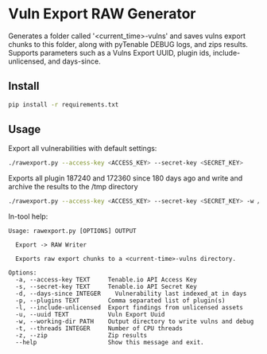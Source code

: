 # Vuln Export RAW Generator

Generates a folder called '<current_time>-vulns' and saves vulns export chunks to this folder, along with pyTenable DEBUG logs, and zips results. Supports parameters
such as a Vulns Export UUID, plugin ids, include-unlicensed, and days-since.
## Install

```bash
pip install -r requirements.txt
```

## Usage

Export all vulnerabilities with default settings:

```bash
./rawexport.py --access-key <ACCESS_KEY> --secret-key <SECRET_KEY>
```

Exports all plugin 187240 and 172360 since 180 days ago and write and archive the results to the /tmp directory 

```bash
./rawexport.py --access-key <ACCESS_KEY> --secret-key <SECRET_KEY> -w /tmp -p 187240,172360 -d 180 -z
```

In-tool help:

```
Usage: rawexport.py [OPTIONS] OUTPUT

  Export -> RAW Writer

  Exports raw export chunks to a <current-time>-vulns directory.

Options:
  -a, --access-key TEXT     Tenable.io API Access Key
  -s, --secret-key TEXT     Tenable.io API Secret Key
  -d, --days-since INTEGER    Vulnerability last indexed_at in days
  -p, --plugins TEXT        Comma separated list of plugin(s)
  -l, --include-unlicensed  Export findings from unlicensed assets
  -u, --uuid TEXT           Vuln Export Uuid
  -w, --working-dir PATH    Output directory to write vulns and debug
  -t, --threads INTEGER     Number of CPU threads
  -z, --zip                 Zip results
  --help                    Show this message and exit.
```
